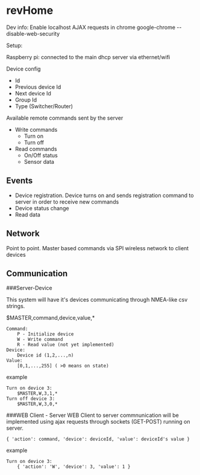 revHome
=======

Dev info:
	Enable localhost AJAX requests in chrome
		google-chrome  --disable-web-security


Setup:

Raspberry pi:
  connected to the main dhcp server via ethernet/wifi


Device config
  - Id
  - Previous device Id
  - Next device Id
  - Group Id
  - Type (Switcher/Router)

Available remote commands sent by the server
  - Write commands
    - Turn on
    - Turn off
  - Read commands
    - On/Off status
    - Sensor data


Events
-
  - Device registration. Device turns on and sends registration command to server in order to receive new commands
  - Device status change
  - Read data
  
Network
-
  Point to point. Master based commands via SPI wireless network to client devices
  
Communication
-

  
###Server-Device

This system will have it's devices communicating through NMEA-like csv strings.

$MASTER,command,device,value,*

	Command:
		P - Initialize device
		W - Write command
		R - Read value (not yet implemented)
	Device:
		Device id (1,2,...,n)
	Value:
		[0,1,...,255] ( >0 means on state)
		
example

	Turn on device 3: 
		$MASTER,W,3,1,*
	Turn off device 3:
		$MASTER,W,3,0,*

###WEB Client - Server
WEB Client to server commnunication will be implemented using ajax requests through sockets (GET-POST) running on server.

	{ 'action': command, 'device': deviceId, 'value': deviceId's value }
	
example

	Turn on device 3:
		{ 'action': 'W', 'device': 3, 'value': 1 }


